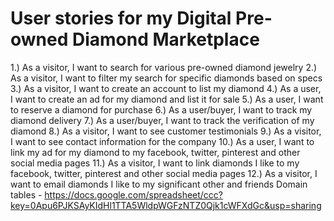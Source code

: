 # User stories for my Digital Pre-owned Diamond Marketplace
 1.) As a visitor, I want to search for various pre-owned diamond jewelry
 2.) As a visitor, I want to filter my search for specific diamonds based on specs
 3.) As a visitor, I want to create an account to list my diamond
 4.) As a user, I want to create an ad for my diamond and list it for sale
 5.) As a user, I want to reserve a diamond for purchase
 6.) As a user/buyer, I want to track my diamond delivery 
 7.) As a user/buyer, I want to track the verification of my diamond
 8.) As a visitor, I want to see customer testimonials
 9.) As a visitor, I want to see contact information for the company
 10.) As a user, I want to link my ad for my diamond to my facebook, twitter, pinterest and other social media pages
 11.) As a visitor, I want to link diamonds I like to my facebook, twitter, pinterest and other social media pages
 12.) As a visitor, I want to email diamonds I like to my significant other and friends
 Domain tables - https://docs.google.com/spreadsheet/ccc?key=0Apu6PJKSAyKIdHl1TTA5WldpWGFzNTZ0Qjk1cWFXdGc&usp=sharing
 
